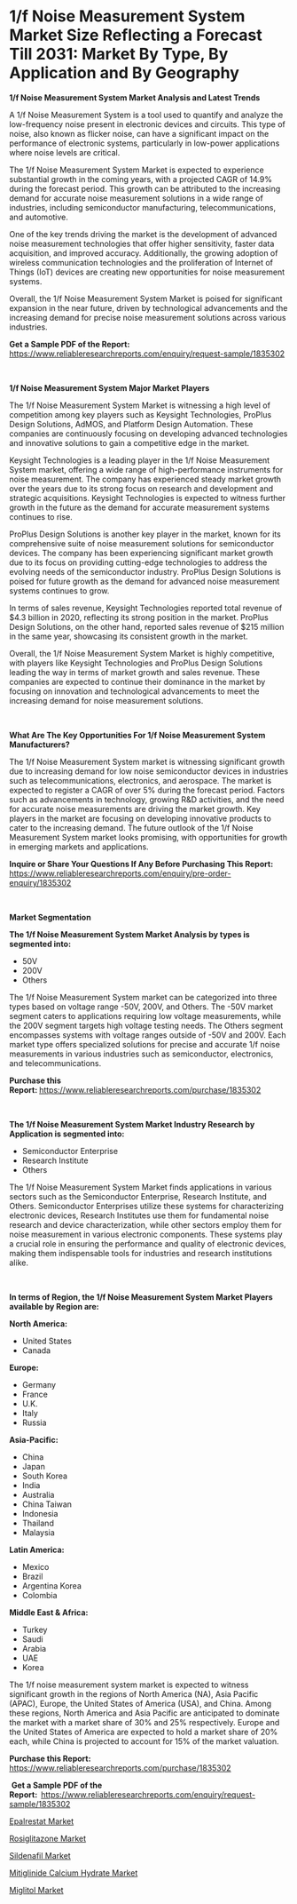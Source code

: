 <p><h1>1/f Noise Measurement System Market Size Reflecting a Forecast Till 2031: Market By Type, By Application and By Geography</h1></p><p><strong>1/f Noise Measurement System Market Analysis and Latest Trends</strong></p>
<p><p>A 1/f Noise Measurement System is a tool used to quantify and analyze the low-frequency noise present in electronic devices and circuits. This type of noise, also known as flicker noise, can have a significant impact on the performance of electronic systems, particularly in low-power applications where noise levels are critical.</p><p>The 1/f Noise Measurement System Market is expected to experience substantial growth in the coming years, with a projected CAGR of 14.9% during the forecast period. This growth can be attributed to the increasing demand for accurate noise measurement solutions in a wide range of industries, including semiconductor manufacturing, telecommunications, and automotive.</p><p>One of the key trends driving the market is the development of advanced noise measurement technologies that offer higher sensitivity, faster data acquisition, and improved accuracy. Additionally, the growing adoption of wireless communication technologies and the proliferation of Internet of Things (IoT) devices are creating new opportunities for noise measurement systems.</p><p>Overall, the 1/f Noise Measurement System Market is poised for significant expansion in the near future, driven by technological advancements and the increasing demand for precise noise measurement solutions across various industries.</p></p>
<p><strong>Get a Sample PDF of the Report:&nbsp;</strong> <a href="https://www.reliableresearchreports.com/enquiry/request-sample/1835302">https://www.reliableresearchreports.com/enquiry/request-sample/1835302</a></p>
<p>&nbsp;</p>
<p><strong>1/f Noise Measurement System Major Market Players</strong></p>
<p><p>The 1/f Noise Measurement System Market is witnessing a high level of competition among key players such as Keysight Technologies, ProPlus Design Solutions, AdMOS, and Platform Design Automation. These companies are continuously focusing on developing advanced technologies and innovative solutions to gain a competitive edge in the market.</p><p>Keysight Technologies is a leading player in the 1/f Noise Measurement System market, offering a wide range of high-performance instruments for noise measurement. The company has experienced steady market growth over the years due to its strong focus on research and development and strategic acquisitions. Keysight Technologies is expected to witness further growth in the future as the demand for accurate measurement systems continues to rise.</p><p>ProPlus Design Solutions is another key player in the market, known for its comprehensive suite of noise measurement solutions for semiconductor devices. The company has been experiencing significant market growth due to its focus on providing cutting-edge technologies to address the evolving needs of the semiconductor industry. ProPlus Design Solutions is poised for future growth as the demand for advanced noise measurement systems continues to grow.</p><p>In terms of sales revenue, Keysight Technologies reported total revenue of $4.3 billion in 2020, reflecting its strong position in the market. ProPlus Design Solutions, on the other hand, reported sales revenue of $215 million in the same year, showcasing its consistent growth in the market.</p><p>Overall, the 1/f Noise Measurement System Market is highly competitive, with players like Keysight Technologies and ProPlus Design Solutions leading the way in terms of market growth and sales revenue. These companies are expected to continue their dominance in the market by focusing on innovation and technological advancements to meet the increasing demand for noise measurement solutions.</p></p>
<p>&nbsp;</p>
<p><strong>What Are The Key Opportunities For 1/f Noise Measurement System Manufacturers?</strong></p>
<p><p>The 1/f Noise Measurement System market is witnessing significant growth due to increasing demand for low noise semiconductor devices in industries such as telecommunications, electronics, and aerospace. The market is expected to register a CAGR of over 5% during the forecast period. Factors such as advancements in technology, growing R&D activities, and the need for accurate noise measurements are driving the market growth. Key players in the market are focusing on developing innovative products to cater to the increasing demand. The future outlook of the 1/f Noise Measurement System market looks promising, with opportunities for growth in emerging markets and applications.</p></p>
<p><strong>Inquire or Share Your Questions If Any Before Purchasing This Report:</strong> <a href="https://www.reliableresearchreports.com/enquiry/pre-order-enquiry/1835302">https://www.reliableresearchreports.com/enquiry/pre-order-enquiry/1835302</a></p>
<p>&nbsp;</p>
<p><strong>Market Segmentation</strong></p>
<p><strong>The 1/f Noise Measurement System Market Analysis by types is segmented into:</strong></p>
<p><ul><li>50V</li><li>200V</li><li>Others</li></ul></p>
<p><p>The 1/f Noise Measurement System market can be categorized into three types based on voltage range -50V, 200V, and Others. The -50V market segment caters to applications requiring low voltage measurements, while the 200V segment targets high voltage testing needs. The Others segment encompasses systems with voltage ranges outside of -50V and 200V. Each market type offers specialized solutions for precise and accurate 1/f noise measurements in various industries such as semiconductor, electronics, and telecommunications.</p></p>
<p><strong>Purchase this Report:&nbsp;</strong><a href="https://www.reliableresearchreports.com/purchase/1835302">https://www.reliableresearchreports.com/purchase/1835302</a></p>
<p>&nbsp;</p>
<p><strong>The 1/f Noise Measurement System Market Industry Research by Application is segmented into:</strong></p>
<p><ul><li>Semiconductor Enterprise</li><li>Research Institute</li><li>Others</li></ul></p>
<p><p>The 1/f Noise Measurement System Market finds applications in various sectors such as the Semiconductor Enterprise, Research Institute, and Others. Semiconductor Enterprises utilize these systems for characterizing electronic devices, Research Institutes use them for fundamental noise research and device characterization, while other sectors employ them for noise measurement in various electronic components. These systems play a crucial role in ensuring the performance and quality of electronic devices, making them indispensable tools for industries and research institutions alike.</p></p>
<p>&nbsp;</p>
<p><strong>In terms of Region, the 1/f Noise Measurement System Market Players available by Region are:</strong></p>
<p>
    <p> <strong> North America: </strong>
        <ul>
            <li>United States</li>
            <li>Canada</li>
        </ul>
        </p> 
    <p> <strong> Europe: </strong>
        <ul>
            <li>Germany</li>
            <li>France</li>
            <li>U.K.</li>
            <li>Italy</li>
            <li>Russia</li>
        </ul>
        </p> 
    <p> <strong> Asia-Pacific: </strong>
        <ul>
            <li>China</li>
            <li>Japan</li>
            <li>South Korea</li>
            <li>India</li>
            <li>Australia</li>
            <li>China Taiwan</li>
            <li>Indonesia</li>
            <li>Thailand</li>
            <li>Malaysia</li>
        </ul>
        </p> 
    <p> <strong> Latin America: </strong>
        <ul>
            <li>Mexico</li>
            <li>Brazil</li>
            <li>Argentina Korea</li>
            <li>Colombia</li>
        </ul>
        </p> 
    <p> <strong> Middle East & Africa: </strong>
        <ul>
            <li>Turkey</li>
            <li>Saudi</li>
            <li>Arabia</li>
            <li>UAE</li>
            <li>Korea</li>
        </ul>
    </p>
    </p>
<p><p>The 1/f noise measurement system market is expected to witness significant growth in the regions of North America (NA), Asia Pacific (APAC), Europe, the United States of America (USA), and China. Among these regions, North America and Asia Pacific are anticipated to dominate the market with a market share of 30% and 25% respectively. Europe and the United States of America are expected to hold a market share of 20% each, while China is projected to account for 15% of the market valuation.</p></p>
<p><strong>Purchase this Report: </strong><a href="https://www.reliableresearchreports.com/purchase/1835302">https://www.reliableresearchreports.com/purchase/1835302</a></p>
<p>&nbsp;<strong>Get a Sample PDF of the Report:&nbsp;&nbsp;</strong><a href="https://www.reliableresearchreports.com/enquiry/request-sample/1835302">https://www.reliableresearchreports.com/enquiry/request-sample/1835302</a></p>
<p><strong></strong></p>
<p><p><a href="https://medium.com/@jaredkiehn7567/epalrestat-market-size-reveals-the-best-marketing-channels-in-global-industry-943524648f1b">Epalrestat Market</a></p><p><a href="https://medium.com/@soloncarter43/rosiglitazone-market-exploring-market-share-market-trends-and-future-growth-776d08759c48">Rosiglitazone Market</a></p><p><a href="https://medium.com/@soloncarter43/sildenafil-market-report-reveals-the-latest-trends-and-growth-opportunities-of-this-market-89d56c137b3f">Sildenafil Market</a></p><p><a href="https://medium.com/@soloncarter43/mitiglinide-calcium-hydrate-market-size-reveals-the-best-marketing-channels-in-global-industry-26b4fb4645ea">Mitiglinide Calcium Hydrate Market</a></p><p><a href="https://medium.com/@soloncarter43/miglitol-market-size-and-market-trends-complete-industry-overview-2024-to-2031-772f2e21ba15">Miglitol Market</a></p></p>